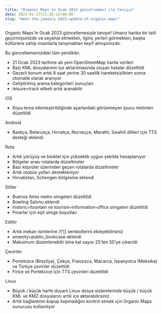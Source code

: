 ```yaml
---
title: "Organic Maps'in Ocak 2023 güncellemesi ile tanışın"
date: 2023-01-27T21:26:12+00:00
slug: "meet-the-january-2023-update-of-organic-maps"
---
```


Organic Maps'in Ocak 2023 güncellemesiyle tanışın! Umarız harika bir tatil geçirmişsinizdir ve seyahat etmekten, ilginç yerleri görmekten, başka kültürlere sahip insanlarla tanışmaktan keyif almışsınızdır.

Bu güncellememizdeki tüm yenilikler:

- 21 Ocak 2023 tarihine ait yeni OpenStreetMap harita verileri
- Bazı KML dosyalarının içe aktarılmasında oluşan hatalar düzeltildi
- Geçerli konum artık 8 saat yerine 30 saatlik hareketsizlikten sonra otomatik olarak aranıyor
- Geliştirilmiş arama kategorileri sonuçları
- leisure=track etiketi artık aranabilir

iOS

- Koyu tema etkinleştirildiğinde ayarlardaki görünmeyen ipucu metinleri düzeltildi

Android

- Baskça, Belarusça, Hırvatça, Norveççe, Marathi, Swahili dillleri için TTS desteği eklendi

Rota

- Artık yürüyüş ve bisiklet için yükseklik uygun şekilde hesaplanıyor
- Bölgeler arası rotalarda düzeltmeler
- Bazı köprüler üzerinden geçen rotalarda düzeltmeler
- Artık otobüs yolları destekleniyor
- Hırvatistan, Schengen bölgesine eklendi

Stiller

- Buenos Aires metro simgeleri düzeltildi
- Bowling Salonu eklendi
- historic=fountain ve tourism=information-office simgeleri düzeltildi
- Pınarlar için eşit simge boyutları

Editör

- Artık mekan isimlerine /\°[] sembollerini ekleyebilirsiniz
- amenity=public_bookcase eklendi
- Maksimum düzenlenebilir bina kat sayısı 25'ten 50'ye çıkarıldı

Çeviriler

- Portekizce (Brezilya), Çekçe, Fransızca, Macarca, İspanyolca (Meksika) ve Türkçe çeviriler düzeltildi
- Fince ve Portekizce için TTS çevirileri düzeltildi

Linux

- Büyük / küçük harfe duyarlı Linux dosya sistemlerinde büyük / küçük KML ve KMZ dosyalarını artık içe aktarabilirsiniz
- Artık bağlantının kopup kopmadığını kontrol etmek için Organic Maps sunucusu kullanılıyor
